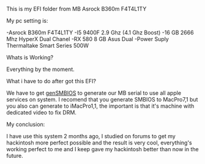 This is my EFI folder from MB Asrock B360m F4T4L1TY

My pc setting is:

-Asrock B360m F4T4L1TY
-I5 9400F 2.9 Ghz (4.1 Ghz Boost)
-16 GB 2666 Mhz HyperX Dual Chanel
-RX 580 8 GB Asus Dual
-Power Suply Thermaltake Smart Series 500W

Whats is Working?

Everything by the moment.

What i have to do after got this EFI?

We have to get <a href="https://github.com/corpnewt/GenSMBIOS">genSMBIOS</a> to generate our MB serial to use all apple services on system. I recomend that you generate SMBIOS to MacPro7,1 but you also can generate to iMacPro1,1, the important is that it's machine with dedicated video to fix DRM.

My conclusion:

I have use this system 2 months ago, I studied on forums to get my hackintosh more perfect possible and the result is very cool, everything's working perfect to me and I keep gave my hackintosh better than now in the future.

